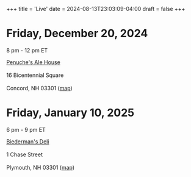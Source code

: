 +++
title = 'Live'
date = 2024-08-13T23:03:09-04:00
draft = false
+++

# Friday, December 20, 2024

8 pm - 12 pm ET

[Penuche's Ale House](https://www.facebook.com/penuches.concord/)<br>\
16 Bicentennial Square<br>\
Concord, NH 03301 ([map](https://maps.app.goo.gl/xidvocii6ZSaLoY59))

# Friday, January 10, 2025

6 pm - 9 pm ET

[Biederman's Deli](https://www.biedermans.com/)<br>\
1 Chase Street<br>\
Plymouth, NH 03301 ([map](https://maps.app.goo.gl/xidvocii6ZSaLoY59))
